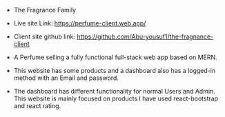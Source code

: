 *  The Fragrance Family

 * Live site Link: https://perfume-client.web.app/

 * Client site github link: https://github.com/Abu-yousuf1/the-fragnance-client

*	A Perfume selling a fully functional full-stack web app based on MERN.

*	This website has some products and a dashboard also has a logged-in method with an Email and password.

*	The dashboard has different functionality for normal Users and Admin. This website is mainly focused on products I have used react-bootstrap and react rating.


